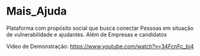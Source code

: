 # Mais_Ajuda
 Plataforma com propósito social que busca conectar Pessoas em situação de vulnerabilidade e ajudantes. Além de Empresas e candidatos

 Vídeo de Demonstração: https://www.youtube.com/watch?v=34FcnFc_bi4
